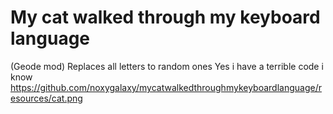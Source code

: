 # My cat walked through my keyboard language

(Geode mod) Replaces all letters to random ones
Yes i have a terrible code i know
https://github.com/noxygalaxy/mycatwalkedthroughmykeyboardlanguage/resources/cat.png
